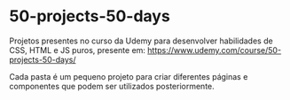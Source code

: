 # 50-projects-50-days

Projetos presentes no curso da Udemy para desenvolver habilidades de CSS, HTML e JS puros, presente em: https://www.udemy.com/course/50-projects-50-days/

Cada pasta é um pequeno projeto para criar diferentes páginas e componentes que podem ser utilizados posteriormente.
